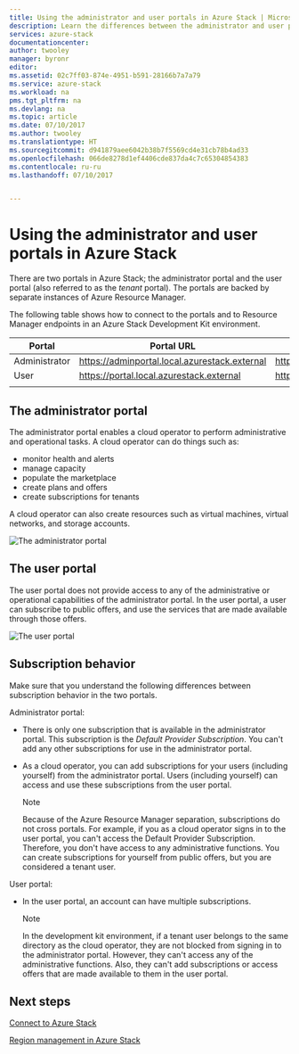 ```yaml
---
title: Using the administrator and user portals in Azure Stack | Microsoft Docs
description: Learn the differences between the administrator and user portals in Azure Stack.
services: azure-stack
documentationcenter: 
author: twooley
manager: byronr
editor: 
ms.assetid: 02c7ff03-874e-4951-b591-28166b7a7a79
ms.service: azure-stack
ms.workload: na
pms.tgt_pltfrm: na
ms.devlang: na
ms.topic: article
ms.date: 07/10/2017
ms.author: twooley
ms.translationtype: HT
ms.sourcegitcommit: d941879aee6042b38b7f5569cd4e31cb78b4ad33
ms.openlocfilehash: 066de8278d1ef4406cde837da4c7c65304854383
ms.contentlocale: ru-ru
ms.lasthandoff: 07/10/2017


---
```

# <a name="using-the-administrator-and-user-portals-in-azure-stack"></a>Using the administrator and user portals in Azure Stack

There are two portals in Azure Stack; the administrator portal and the user portal (also referred to as the *tenant* portal). The portals are backed by separate instances of Azure Resource Manager.

The following table shows how to connect to the portals and to Resource Manager endpoints in an Azure Stack Development Kit environment.

|  Portal | Portal URL | Resource Manager endpoint URL |   
| -------- | ------------- | ------- |  
| Administrator | https://adminportal.local.azurestack.external  | https://adminmanagement.local.azurestack.external  |  
| User | https://portal.local.azurestack.external | https://management.local.azurestack.external  |
| | |

## <a name="the-administrator-portal"></a>The administrator portal

The administrator portal enables a cloud operator to perform administrative and operational tasks. A cloud operator can do things such as:
* monitor health and alerts
* manage capacity
* populate the marketplace
* create plans and offers
* create subscriptions for tenants

A cloud operator can also create resources such as virtual machines, virtual networks, and storage accounts.

 ![The administrator portal](media/azure-stack-manage-portals/image1.png)

 ## <a name="the-user-portal"></a>The user portal

 The user portal does not provide access to any of the administrative or operational capabilities of the administrator portal. In the user portal, a user can subscribe to public offers, and use the services that are made available through those offers.

  ![The user portal](media/azure-stack-manage-portals/image2.png)
 
 ## <a name="subscription-behavior"></a>Subscription behavior
 
 Make sure that you understand the following differences between subscription behavior in the two portals.

 Administrator portal:
* There is only one subscription that is available in the administrator portal. This subscription is the *Default Provider Subscription*. You can't add any other subscriptions for use in the administrator portal.
* As a cloud operator, you can add subscriptions for your users (including yourself) from the administrator portal. Users (including yourself) can access and use these subscriptions from the user portal.

  >[!NOTE]
  Because of the Azure Resource Manager separation, subscriptions do not cross portals. For example, if you as a cloud operator signs in to the user portal, you can't access the Default Provider Subscription. Therefore, you don't have access to any administrative functions. You can create subscriptions for yourself from public offers, but you are considered a tenant user.

User portal:
* In the user portal, an account can have multiple subscriptions.

  >[!NOTE]
  In the development kit environment, if a tenant user belongs to the same directory as the cloud operator, they are not blocked from signing in to the administrator portal. However, they can't access any of the administrative functions. Also, they can't add subscriptions or access offers that are made available to them in the user portal.

## <a name="next-steps"></a>Next steps

[Connect to Azure Stack](azure-stack-connect-azure-stack.md)

[Region management in Azure Stack](azure-stack-region-management.md)


